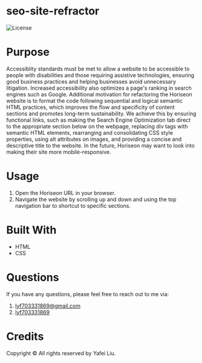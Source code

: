 # seo-site-refractor
  ![License](https://img.shields.io/badge/license-MIT-green?style=for-the-badge&logo=appveyor)

# Purpose
Accessiblity standards must be met to allow a website to be accessible to people with disabilities and those requiring assistive technologies, ensuring good business practices and helping businesses avoid unnecessary litigation. Increased accessibility also optimizes a page's ranking in search engines such as Google. Additional motivation for refactoring the Horiseon website is to format the code following sequential and logical semantic HTML practices, which improves the flow and specificity of content sections and promotes long-term sustainability. We achieve this by ensuring functional links, such as making the Search Engine Optimization tab direct to the appropriate section below on the webpage, replacing div tags with semantic HTML elements, rearranging and consolidating CSS style properties, using alt attributes on images, and providing a concise and descriptive title to the website. In the future, Horiseon may want to look into making their site more mobile-responsive.

# Usage
1. Open the Horiseon URL in your browser.
2. Navigate the website by scrolling up and down and using the top navigation bar to shortcut to specific sections.

# Built With
* HTML
* CSS
  
# Questions
  
If you have any questions, please feel free to reach out to me via:
1. lyf703331869@gmail.com
2. [lyf703331869](https://github.com/lyf703331869)
  
# Credits
Copyright © All rights reserved by Yafei Liu.   
